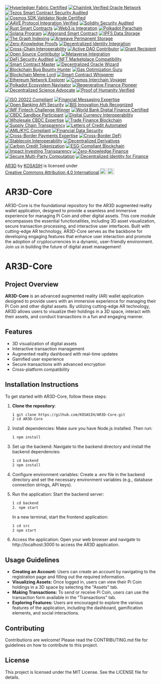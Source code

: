 [![Hyperledger Fabric Certified](https://img.shields.io/badge/Hyperledger%20Fabric-Certified-2C3E50?style=for-the-badge&logo=hyperledger&logoColor=white)](https://www.hyperledger.org/use/fabric)
[![Chainlink Verified Oracle Network](https://img.shields.io/badge/Chainlink-Verified%20Oracle%20Network-3498DB?style=for-the-badge&logo=chainlink&logoColor=white)](https://chain.link/)
[![Tezos Smart Contract Security Audited](https://img.shields.io/badge/Tezos-Smart%20Contract%20Security%20Audited-007BFF?style=for-the-badge&logo=tezos&logoColor=white)](https://tezos.com/)
[![Cosmos SDK Validator Node Certified](https://img.shields.io/badge/Cosmos%20SDK-Validator%20Node%20Certified-1ABC9C?style=for-the-badge&logo=cosmos&logoColor=white)](https://cosmos.network/)
[![AAVE Protocol Integration Verified](https://img.shields.io/badge/AAVE%20Protocol-Integration%20Verified-5865F2?style=for-the-badge&logo=aave&logoColor=white)](https://aave.com/) 
[![Solidity Security Audited](https://img.shields.io/badge/Solidity-Security%20Audited-F06292?style=for-the-badge&logo=ethereum)](https://ethereum.org/en/developers/docs/security/) 
[![Rust Smart Contracts](https://img.shields.io/badge/Rust-Smart%20Contracts-orange?style=for-the-badge&logo=rust)](https://www.rust-lang.org/)
[![Web3.js Integration](https://img.shields.io/badge/Web3.js-Integration-3C3C3D?style=for-the-badge&logo=web3.js)](https://web3js.readthedocs.io/)
[![Polkadot Parachain](https://img.shields.io/badge/Polkadot-Parachain-E6007A?style=for-the-badge&logo=polkadot)](https://polkadot.network/)
[![Solana Program](https://img.shields.io/badge/Solana-Program-4E4E9A?style=for-the-badge&logo=solana)](https://solana.com/) 
[![Algorand Smart Contract](https://img.shields.io/badge/Algorand-Smart%20Contract-0084C8?style=for-the-badge&logo=algorand)](https://www.algorand.com/) 
[![IPFS Data Storage](https://img.shields.io/badge/Data%20Storage-IPFS-blue?style=for-the-badge&logo=ipfs)](https://ipfs.io/) 
[![The Graph Indexing](https://img.shields.io/badge/Indexed%20by-The%20Graph-FF007A?style=for-the-badge&logo=thegraph)](https://thegraph.com/) 
[![Arweave Permanent Storage](https://img.shields.io/badge/Storage-Arweave-00C0FF?style=for-the-badge&logo=arweave)](https://www.arweave.org/) 
[![Zero-Knowledge Proofs](https://img.shields.io/badge/Zero%20Knowledge-Proofs-7B61FF?style=for-the-badge&logo=zeroknowledge)](https://zkproof.org/)
[![Decentralized Identity Integration](https://img.shields.io/badge/Decentralized-Identity-00BFFF?style=for-the-badge&logo=identity)](https://www.w3.org/TR/did-core/)
[![Cross-Chain Interoperability](https://img.shields.io/badge/Cross%20Chain-Interoperability-2ECC71?style=for-the-badge)](https://ethereum.org/en/developers/docs/bridges/)
[![Active DAO Contributor](https://img.shields.io/badge/DAO-Active%20Contributor-FFD700?style=for-the-badge)](https://deepdao.io/) 
[![Grant Recipient](https://img.shields.io/badge/Grant-Recipient-00A36C?style=for-the-badge)](https://ethereum.foundation/grants/) 
[![Open Source Contributor](https://img.shields.io/badge/Open%20Source-Contributor-brightgreen?style=for-the-badge&logo=github)](https://github.com/) 
[![Metaverse Integration](https://img.shields.io/badge/Metaverse-Integration-FF4500?style=for-the-badge)](https://www.investopedia.com/terms/m/metaverse.asp)
[![DeFi Security Audited](https://img.shields.io/badge/DeFi-Security%20Audited-2980B9?style=for-the-badge)](https://defisafety.com/)
[![NFT Marketplace Compatibility](https://img.shields.io/badge/NFT%20Marketplace-Compatibility-6441A5?style=for-the-badge)](https://opensea.io/) 
[![Smart Contract Master](https://img.shields.io/badge/Smart%20Contract-Master-FFC107?style=for-the-badge&logo=trophy)](https://example.com/smart-contract-achievements)
[![Decentralized Oracle Wizard](https://img.shields.io/badge/Oracle-Wizard-4CAF50?style=for-the-badge&logo=crystal-ball)](https://example.com/oracle-leaderboard)
[![Blockchain Bug Bounty Hunter](https://img.shields.io/badge/Bug%20Bounty-Hunter-E91E63?style=for-the-badge&logo=bug)](https://example.com/bug-bounty-program)
[![Gas Optimization Guru](https://img.shields.io/badge/Gas%20Optimization-Guru-00BCD4?style=for-the-badge&logo=gas-pump)](https://example.com/gas-optimization-tips) 
[![Blockchain Meme Lord](https://img.shields.io/badge/Blockchain%20Memes-Lord-FF9800?style=for-the-badge&logo=dogecoin)](https://example.com/blockchain-meme-competition)
[![Smart Contract Whisperer](https://img.shields.io/badge/Smart%20Contract-Whisperer-9C27B0?style=for-the-badge&logo=unicorn)](https://example.com/smart-contract-secrets) 
[![Ethereum Network Explorer](https://img.shields.io/badge/Ethereum-Network%20Explorer-3C3C3D?style=for-the-badge&logo=ethereum)](https://etherscan.io/) 
[![Cosmos Interchain Voyager](https://img.shields.io/badge/Cosmos-Interchain%20Voyager-1ABC9C?style=for-the-badge&logo=cosmos)](https://mapofzones.com/)
[![Polkadot Ecosystem Navigator](https://img.shields.io/badge/Polkadot-Ecosystem%20Navigator-E6007A?style=for-the-badge&logo=polkadot)](https://polkadot.js.org/apps/#/explorer) 
[![Regenerative Finance Pioneer](https://img.shields.io/badge/ReFi-Pioneer-2ECC71?style=for-the-badge&logo=seedling)](https://reffi.earth/)
[![Decentralized Science Advocate](https://img.shields.io/badge/DeSci-Advocate-00BFFF?style=for-the-badge&logo=molecule)](https://desci.org/)
[![Proof of Humanity Verified](https://img.shields.io/badge/Proof%20of-Humanity-blue?style=for-the-badge&logo=fingerprint)](https://www.proofofhumanity.id/) 

[![ISO 20022 Compliant](https://img.shields.io/badge/ISO%2020022-Compliant-00529B?style=for-the-badge&logo=iso)](https://www.iso20022.org/) 
[![Financial Messaging Expertise](https://img.shields.io/badge/Financial%20Messaging-Expert-4A148C?style=for-the-badge)](https://www.swift.com/)
[![Open Banking API Security](https://img.shields.io/badge/Open%20Banking%20API-Secure-007BFF?style=for-the-badge&logo=lock)](https://www.openbanking.org.uk/)
[![BIS Innovation Hub Recognized](https://img.shields.io/badge/BIS%20Innovation%20Hub-Recognized-009FDA?style=for-the-badge&logo=bis)](https://www.bis.org/about/innovationhub.htm)
[![IMF Fintech Challenge Winner](https://img.shields.io/badge/IMF%20Fintech-Challenge%20Winner-007AFF?style=for-the-badge&logo=imf)](https://www.imf.org/)
[![World Bank Digital Finance Certified](https://img.shields.io/badge/World%20Bank-Digital%20Finance%20Certified-00993D?style=for-the-badge&logo=worldbank)](https://www.worldbank.org/) 
[![CBDC Sandbox Participant](https://img.shields.io/badge/CBDC-Sandbox%20Participant-003366?style=for-the-badge&logo=bank)](https://www.bis.org/about/innovationhub.htm)
[![Digital Currency Interoperability](https://img.shields.io/badge/Digital%20Currency-Interoperability-00529B?style=for-the-badge&logo=globe)](https://www.bis.org/) 
[![Wholesale CBDC Expertise](https://img.shields.io/badge/Wholesale%20CBDC-Expert-4A148C?style=for-the-badge)](https://www.bis.org/) 
[![Trade Finance Blockchain](https://img.shields.io/badge/Trade%20Finance-Blockchain%20Enabled-007BFF?style=for-the-badge&logo=shipping-fast)](https://www.weforum.org/projects/redesigning-trust-blockchain-deployment-toolkit) 
[![Supply Chain Transparency](https://img.shields.io/badge/Supply%20Chain-Transparency-2ECC71?style=for-the-badge&logo=truck)](https://www.ibm.com/blockchain/solutions/supply-chain)
[![Letters of Credit Automated](https://img.shields.io/badge/Letters%20of%20Credit-Automated-00993D?style=for-the-badge)](https://www.swift.com/) 
[![AML/KYC Compliant](https://img.shields.io/badge/AML/KYC-Compliant-FF5733?style=for-the-badge&logo=shield-alt)](https://www.fatf-gafi.org/) 
[![Financial Data Security](https://img.shields.io/badge/Financial%20Data-Secure-E74C3C?style=for-the-badge&logo=lock)](https://www.iso.org/isoiec-27001-information-security.html)
[![Cross-Border Payments Expertise](https://img.shields.io/badge/Cross%20Border%20Payments-Expert-3498DB?style=for-the-badge&logo=money-bill-wave)](https://www.swift.com/our-solutions/payments-cash-management)
[![Cross-Border DeFi](https://img.shields.io/badge/Cross%20Border-DeFi-3498DB?style=for-the-badge&logo=globe)](https://defipulse.com/)
[![Stablecoin Interoperability](https://img.shields.io/badge/Stablecoin-Interoperability-2ECC71?style=for-the-badge)](https://www.centre.io/)
[![Decentralized Derivatives](https://img.shields.io/badge/Decentralized-Derivatives-E74C3C?style=for-the-badge)](https://www.dydx.exchange/)
[![Carbon Credit Tokenization](https://img.shields.io/badge/Carbon%20Credits-Tokenized-27AE60?style=for-the-badge&logo=leaf)](https://www.nori.com/)
[![ESG-Compliant Blockchain](https://img.shields.io/badge/ESG-Compliant%20Blockchain-34495E?style=for-the-badge)](https://www.un.org/sustainabledevelopment/sustainable-development-goals/)
[![Impact Investing Transparency](https://img.shields.io/badge/Impact%20Investing-Transparency-9B59B6?style=for-the-badge&logo=hand-holding-heart)](https://thegiin.org/)
[![Zero-Knowledge Finance](https://img.shields.io/badge/Zero%20Knowledge-Finance-7B61FF?style=for-the-badge)](https://zkproof.org/) 
[![Secure Multi-Party Computation](https://img.shields.io/badge/Secure%20Multi%20Party-Computation-8E44AD?style=for-the-badge)](https://www.iacr.org/conferences/crypto2021/multipartycomputation.html)
[![Decentralized Identity for Finance](https://img.shields.io/badge/Decentralized%20Identity-for%20Finance-2980B9?style=for-the-badge)](https://www.difin.org/)

<p xmlns:cc="http://creativecommons.org/ns#" xmlns:dct="http://purl.org/dc/terms/"><a property="dct:title" rel="cc:attributionURL" href="https://github.com/KOSASIH/AR3D-Core">AR3D</a> by <a rel="cc:attributionURL dct:creator" property="cc:attributionName" href="https://www.linkedin.com/in/kosasih-81b46b5a">KOSASIH</a> is licensed under <a href="https://creativecommons.org/licenses/by/4.0/?ref=chooser-v1" target="_blank" rel="license noopener noreferrer" style="display:inline-block;">Creative Commons Attribution 4.0 International<img style="height:22px!important;margin-left:3px;vertical-align:text-bottom;" src="https://mirrors.creativecommons.org/presskit/icons/cc.svg?ref=chooser-v1" alt=""><img style="height:22px!important;margin-left:3px;vertical-align:text-bottom;" src="https://mirrors.creativecommons.org/presskit/icons/by.svg?ref=chooser-v1" alt=""></a></p>

# AR3D-Core
AR3D-Core is the foundational repository for the AR3D augmented reality wallet application, designed to provide a seamless and immersive experience for managing Pi Coin and other digital assets. This core module encompasses the essential functionalities, including 3D asset visualization, secure transaction processing, and interactive user interfaces. Built with cutting-edge AR technology, AR3D-Core serves as the backbone for developing engaging features that enhance user interaction and promote the adoption of cryptocurrencies in a dynamic, user-friendly environment. Join us in building the future of digital asset management!

# AR3D-Core

## Project Overview

**AR3D-Core** is an advanced augmented reality (AR) wallet application designed to provide users with an immersive experience for managing their Pi Coin and other digital assets. By utilizing cutting-edge AR technology, AR3D allows users to visualize their holdings in a 3D space, interact with their assets, and conduct transactions in a fun and engaging manner.

## Features

- 3D visualization of digital assets
- Interactive transaction management
- Augmented reality dashboard with real-time updates
- Gamified user experience
- Secure transactions with advanced encryption
- Cross-platform compatibility

## Installation Instructions

To get started with AR3D-Core, follow these steps:

1. **Clone the repository**:
   ```bash
   1 git clone https://github.com/KOSASIH/AR3D-Core.git
   2 cd AR3D-Core
   ```

2. Install dependencies: Make sure you have Node.js installed. Then run:

   ```bash
   1 npm install
   ```

3. Set up the backend: Navigate to the backend directory and install the backend dependencies:

   ```bash
   1 cd backend
   2 npm install
   ```
   
4. Configure environment variables: Create a .env file in the backend directory and set the necessary environment variables (e.g., database connection strings, API keys).

5. Run the application: Start the backend server:
   ```bash
   1 cd backend
   2. npm start
   ```
   
   In a new terminal, start the frontend application:
   ```bash
   1 cd src
   2 npm start
   ```

6. Access the application: Open your web browser and navigate to http://localhost:3000 to access the AR3D application.

## Usage Guidelines

- **Creating an Account:** Users can create an account by navigating to the registration page and filling out the required information.
- **Visualizing Assets:** Once logged in, users can view their Pi Coin holdings in a 3D space by selecting the "Assets" tab.
- **Making Transactions:** To send or receive Pi Coin, users can use the transaction form available in the "Transactions" tab.
- **Exploring Features:** Users are encouraged to explore the various features of the application, including the dashboard, gamification elements, and social interactions.

## Contributing
Contributions are welcome! Please read the CONTRIBUTING.md file for guidelines on how to contribute to this project.

## License
This project is licensed under the MIT License. See the LICENSE file for details.
